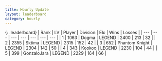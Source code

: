 ```yaml
---
title: Hourly Update
layout: leaderboard
category: hourly
---
```


{: .leaderboard}
| Rank | LV | Player | Division | Elo | Wins | Losses |
| --- | --- | --- | --- | --- | --- | --- |
| <span data-change="0">1</span> | 1063 | <span title="ID: 402846">Dogma</span> | LEGEND | <span data-change="0">2400</span> | <span data-change="0">213</span> | <span data-change="0">32</span> |
| <span data-change="0">2</span> | 2355 | <span title="ID: 353063">Sktima</span> | LEGEND | <span data-change="3">2315</span> | <span data-change="5">152</span> | <span data-change="1">42</span> |
| <span data-change="0">3</span> | 652 | <span title="ID: 742939">Phantom Knight</span> | LEGEND | <span data-change="0">2304</span> | <span data-change="0">142</span> | <span data-change="0">50</span> |
| <span data-change="0">4</span> | 343 | <span title="ID: 598288">Kookoo</span> | LEGEND | <span data-change="0">2230</span> | <span data-change="0">104</span> | <span data-change="0">44</span> |
| <span data-change="0">5</span> | 399 | <span title="ID: 650626">GonzaloJara</span> | LEGEND | <span data-change="0">2229</span> | <span data-change="0">164</span> | <span data-change="0">66</span> |